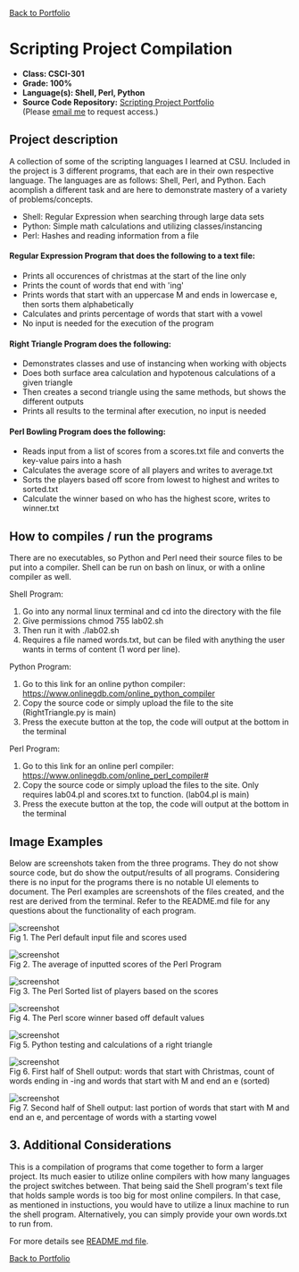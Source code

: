 [Back to Portfolio](https://joshtomith.github.io/)

Scripting Project Compilation
===============

-   **Class: CSCI-301** 
-   **Grade: 100%**
-   **Language(s): Shell, Perl, Python**
-   **Source Code Repository:** [Scripting Project Portfolio](https://github.com/Joshtomith/Scripting-Project-Portfolio)  
    (Please [email me](mailto:JTSmith3@csustudent.net?subject=GitHub%20Access) to request access.)

## Project description

A collection of some of the scripting languages I learned at CSU. Included in the project is 3 different programs, that each are in their own respective language. The languages are as follows: Shell, Perl, and Python. Each acomplish a different task and are here to demonstrate mastery of a variety of problems/concepts. 
* Shell: Regular Expression when searching through large data sets
* Python: Simple math calculations and utilizing classes/instancing
* Perl: Hashes and reading information from a file

#### Regular Expression Program that does the following to a text file: 
* Prints all occurences of christmas at the start of the line only <br>
* Prints the count of words that end with 'ing'
* Prints words that start with an uppercase M and ends in lowercase e, then sorts them alphabetically
* Calculates and prints percentage of words that start with a vowel
* No input is needed for the execution of the program

#### Right Triangle Program does the following:
* Demonstrates classes and use of instancing when working with objects
* Does both surface area calculation and hypotenous calculations of a given triangle
* Then creates a second triangle using the same methods, but shows the different outputs
* Prints all results to the terminal after execution, no input is needed

#### Perl Bowling Program does the following:
* Reads input from a list of scores from a scores.txt file and converts the key-value pairs into a hash
* Calculates the average score of all players and writes to average.txt
* Sorts the players based off score from lowest to highest and writes to sorted.txt
* Calculate the winner based on who has the highest score, writes to winner.txt


## How to compiles / run the programs

There are no executables, so Python and Perl need their source files to be put into a compiler. Shell can be run on bash on linux, or with a online compiler as well.

Shell Program:

1) Go into any normal linux terminal and cd into the directory with the file
2) Give permissions chmod 755 lab02.sh
3) Then run it with ./lab02.sh
4) Requires a file named words.txt, but can be filed with anything the user wants in terms of content (1 word per line).

Python Program:
1) Go to this link for an online python compiler: https://www.onlinegdb.com/online_python_compiler
2) Copy the source code or simply upload the file to the site (RightTriangle.py is main)
3) Press the execute button at the top, the code will output at the bottom in the terminal

Perl Program:
1) Go to this link for an online perl compiler: https://www.onlinegdb.com/online_perl_compiler#
2) Copy the source code or simply upload the files to the site. Only requires lab04.pl and scores.txt to function. (lab04.pl is main)
3) Press the execute button at the top, the code will output at the bottom in the terminal


## Image Examples

Below are screenshots taken from the three programs. They do not show source code, but do show the output/results of all programs. Considering there is no input for the programs there is no notable UI elements to document. The Perl examples are screenshots of the files created, and the rest are derived from the terminal. Refer to the README.md file for any questions about the functionality of each program. 

![screenshot](images/Perl_example_players.PNG)
<br>Fig 1. The Perl default input file and scores used

![screenshot](images/Perl_example_average.PNG)
<br>Fig 2. The average of inputted scores of the Perl Program

![screenshot](images/Perl_example_sorted_list.PNG)
<br>Fig 3. The Perl Sorted list of players based on the scores

![screenshot](images/Perl_example_winner.PNG)
<br>Fig 4. The Perl score winner based off default values

![screenshot](images/Python_example_output.PNG)
<br>Fig 5. Python testing and calculations of a right triangle

![screenshot](images/Shell_example_output01.PNG)
<br>Fig 6. First half of Shell output: words that start with Christmas, count of words ending in -ing and words that start with M and end an e (sorted)

![screenshot](images/Shell_example_output02.PNG)
<br>Fig 7. Second half of Shell output: last portion of words that start with M and end an e, and percentage of words with a starting vowel

## 3. Additional Considerations

This is a compilation of programs that come together to form a larger project. Its much easier to utilize online compilers with how many languages the project switches between. That being said the Shell program's text file that holds sample words is too big for most online compilers. In that case, as mentioned in instuctions, you would have to utilize a linux machine to run the shell program. Alternatively, you can simply provide your own words.txt to run from.


For more details see [README.md file](https://github.com/Joshtomith/Scripting-Project-Portfolio/blob/main/README.md).

[Back to Portfolio](https://joshtomith.github.io/)
